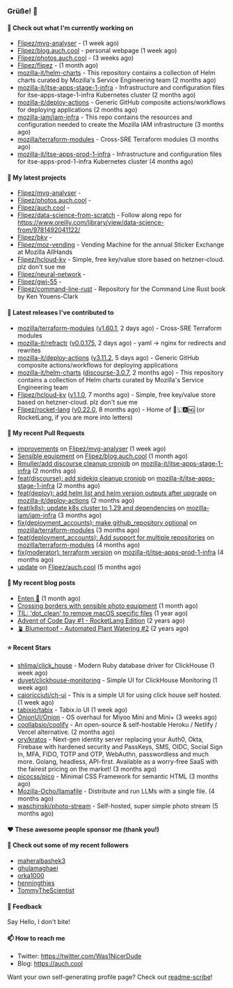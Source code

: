 ### Grüße! 👋

#### 👷 Check out what I'm currently working on

- [Flipez/mvg-analyser](https://github.com/Flipez/mvg-analyser) -  (1 week ago)
- [Flipez/blog.auch.cool](https://github.com/Flipez/blog.auch.cool) - personal webpage (1 week ago)
- [Flipez/photos.auch.cool](https://github.com/Flipez/photos.auch.cool) -  (3 weeks ago)
- [Flipez/flipez](https://github.com/Flipez/flipez) -  (1 month ago)
- [mozilla-it/helm-charts](https://github.com/mozilla-it/helm-charts) - This repository contains a collection of Helm charts curated by Mozilla&#39;s Service Engineering team (2 months ago)
- [mozilla-it/itse-apps-stage-1-infra](https://github.com/mozilla-it/itse-apps-stage-1-infra) - Infrastructure and configuration files for itse-apps-stage-1-infra Kubernetes cluster (2 months ago)
- [mozilla-it/deploy-actions](https://github.com/mozilla-it/deploy-actions) - Generic GitHub composite actions/workflows for deploying applications (2 months ago)
- [mozilla-iam/iam-infra](https://github.com/mozilla-iam/iam-infra) - This repo contains the resources and configuration needed to create the Mozilla IAM infrastructure (3 months ago)
- [mozilla/terraform-modules](https://github.com/mozilla/terraform-modules) - Cross-SRE Terraform modules (3 months ago)
- [mozilla-it/itse-apps-prod-1-infra](https://github.com/mozilla-it/itse-apps-prod-1-infra) - Infrastructure and configuration files for itse-apps-prod-1-infra Kubernetes cluster  (4 months ago)

#### 🌱 My latest projects

- [Flipez/mvg-analyser](https://github.com/Flipez/mvg-analyser) - 
- [Flipez/photos.auch.cool](https://github.com/Flipez/photos.auch.cool) - 
- [Flipez/auch.cool](https://github.com/Flipez/auch.cool) - 
- [Flipez/data-science-from-scratch](https://github.com/Flipez/data-science-from-scratch) - Follow along repo for https://www.oreilly.com/library/view/data-science-from/9781492041122/
- [Flipez/bkv](https://github.com/Flipez/bkv) - 
- [Flipez/moz-vending](https://github.com/Flipez/moz-vending) - Vending Machine for the annual Sticker Exchange at Mozilla AllHands
- [Flipez/hcloud-kv](https://github.com/Flipez/hcloud-kv) - Simple, free key/value store based on hetzner-cloud. plz don&#39;t sue me
- [Flipez/neural-network](https://github.com/Flipez/neural-network) - 
- [Flipez/gwj-55](https://github.com/Flipez/gwj-55) - 
- [Flipez/command-line-rust](https://github.com/Flipez/command-line-rust) - Repository for the Command Line Rust book by Ken Youens-Clark


#### 🔭 Latest releases I've contributed to

- [mozilla/terraform-modules](https://github.com/mozilla/terraform-modules) ([v1.60.1](https://github.com/mozilla/terraform-modules/releases/tag/v1.60.1), 2 days ago) - Cross-SRE Terraform modules
- [mozilla-it/refractr](https://github.com/mozilla-it/refractr) ([v0.0.175](https://github.com/mozilla-it/refractr/releases/tag/v0.0.175), 2 days ago) - yaml -&gt; nginx for redirects and rewrites
- [mozilla-it/deploy-actions](https://github.com/mozilla-it/deploy-actions) ([v3.11.2](https://github.com/mozilla-it/deploy-actions/releases/tag/v3.11.2), 5 days ago) - Generic GitHub composite actions/workflows for deploying applications
- [mozilla-it/helm-charts](https://github.com/mozilla-it/helm-charts) ([discourse-3.0.7](https://github.com/mozilla-it/helm-charts/releases/tag/discourse-3.0.7), 2 months ago) - This repository contains a collection of Helm charts curated by Mozilla&#39;s Service Engineering team
- [Flipez/hcloud-kv](https://github.com/Flipez/hcloud-kv) ([v1.1.0](https://github.com/Flipez/hcloud-kv/releases/tag/v1.1.0), 7 months ago) - Simple, free key/value store based on hetzner-cloud. plz don&#39;t sue me
- [Flipez/rocket-lang](https://github.com/Flipez/rocket-lang) ([v0.22.0](https://github.com/Flipez/rocket-lang/releases/tag/v0.22.0), 8 months ago) - Home of 🚀🇱🅰🆖 (or RocketLang, if you are more into letters)

#### 🔨 My recent Pull Requests

- [improvements](https://github.com/Flipez/mvg-analyser/pull/1) on [Flipez/mvg-analyser](https://github.com/Flipez/mvg-analyser) (1 week ago)
- [Sensible equipment](https://github.com/Flipez/blog.auch.cool/pull/60) on [Flipez/blog.auch.cool](https://github.com/Flipez/blog.auch.cool) (1 month ago)
- [Rmuller/add discourse cleanup cronjob](https://github.com/mozilla-it/itse-apps-stage-1-infra/pull/134) on [mozilla-it/itse-apps-stage-1-infra](https://github.com/mozilla-it/itse-apps-stage-1-infra) (2 months ago)
- [feat(discourse): add sidekiq cleanup cronjob](https://github.com/mozilla-it/itse-apps-stage-1-infra/pull/133) on [mozilla-it/itse-apps-stage-1-infra](https://github.com/mozilla-it/itse-apps-stage-1-infra) (2 months ago)
- [feat(deploy): add helm list and helm version outputs after upgrade](https://github.com/mozilla-it/deploy-actions/pull/29) on [mozilla-it/deploy-actions](https://github.com/mozilla-it/deploy-actions) (2 months ago)
- [feat(k8s): update k8s cluster to 1.29 and dependencies](https://github.com/mozilla-iam/iam-infra/pull/321) on [mozilla-iam/iam-infra](https://github.com/mozilla-iam/iam-infra) (3 months ago)
- [fix(deployment_accounts): make github_repository optional](https://github.com/mozilla/terraform-modules/pull/152) on [mozilla/terraform-modules](https://github.com/mozilla/terraform-modules) (3 months ago)
- [feat(deployment_accounts): Add support for multiple repositories](https://github.com/mozilla/terraform-modules/pull/150) on [mozilla/terraform-modules](https://github.com/mozilla/terraform-modules) (4 months ago)
- [fix(moderator): terraform version](https://github.com/mozilla-it/itse-apps-prod-1-infra/pull/127) on [mozilla-it/itse-apps-prod-1-infra](https://github.com/mozilla-it/itse-apps-prod-1-infra) (4 months ago)
- [update](https://github.com/Flipez/auch.cool/pull/1) on [Flipez/auch.cool](https://github.com/Flipez/auch.cool) (5 months ago)

#### 📜 My recent blog posts

- [Enten 🦆](https://auch.cool/enten/) (1 month ago)
- [Crossing borders with sensible photo equipment](https://auch.cool/posts/2024/sensible-equipment/) (1 month ago)
- [TIL: &#39;dot_clean&#39; to remove macOS specific files](https://auch.cool/posts/2023/til-dot-clean/) (1 year ago)
- [Advent of Code Day #1 - RocketLang Edition](https://auch.cool/posts/2022/aoc-day-1/) (2 years ago)
- [🪴 Blumentopf - Automated Plant Watering #2](https://auch.cool/posts/2022/blumentopf-2/) (2 years ago)

#### ⭐ Recent Stars

- [shlima/click_house](https://github.com/shlima/click_house) - Modern Ruby database driver for ClickHouse (1 week ago)
- [duyet/clickhouse-monitoring](https://github.com/duyet/clickhouse-monitoring) - Simple UI for ClickHouse Monitoring (1 week ago)
- [caioricciuti/ch-ui](https://github.com/caioricciuti/ch-ui) - This is a simple UI for using click house self hosted. (1 week ago)
- [tabixio/tabix](https://github.com/tabixio/tabix) - Tabix.io UI (1 week ago)
- [OnionUI/Onion](https://github.com/OnionUI/Onion) - OS overhaul for Miyoo Mini and Mini&#43; (3 weeks ago)
- [coollabsio/coolify](https://github.com/coollabsio/coolify) - An open-source &amp; self-hostable Heroku / Netlify / Vercel alternative. (2 months ago)
- [ory/kratos](https://github.com/ory/kratos) - Next-gen identity server replacing your Auth0, Okta, Firebase with hardened security and PassKeys, SMS, OIDC, Social Sign In, MFA, FIDO, TOTP and OTP, WebAuthn, passwordless and much more. Golang, headless, API-first. Available as a worry-free SaaS with the fairest pricing on the market! (3 months ago)
- [picocss/pico](https://github.com/picocss/pico) - Minimal CSS Framework for semantic HTML (3 months ago)
- [Mozilla-Ocho/llamafile](https://github.com/Mozilla-Ocho/llamafile) - Distribute and run LLMs with a single file. (4 months ago)
- [waschinski/photo-stream](https://github.com/waschinski/photo-stream) - Self-hosted, super simple photo stream (5 months ago)

#### ❤️ These awesome people sponsor me (thank you!)


#### 👯 Check out some of my recent followers

- [maheralbashek3](https://github.com/maheralbashek3)
- [ghulamaghaei](https://github.com/ghulamaghaei)
- [orka1000](https://github.com/orka1000)
- [henningthies](https://github.com/henningthies)
- [TommyTheScientist](https://github.com/TommyTheScientist)

#### 💬 Feedback

Say Hello, I don't bite!

#### 📫 How to reach me

- Twitter: https://twitter.com/Was1NicerDude
- Blog: https://auch.cool

Want your own self-generating profile page? Check out [readme-scribe](https://github.com/muesli/readme-scribe)!
